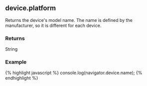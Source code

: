 device.platform
---------------
Returns the device's model name. The name is defined by the manufacturer, so it is different for each device.

### Returns ###
String

### Example ###
{% highlight javascript %}
    console.log(navigator.device.name);
{% endhighlight %}